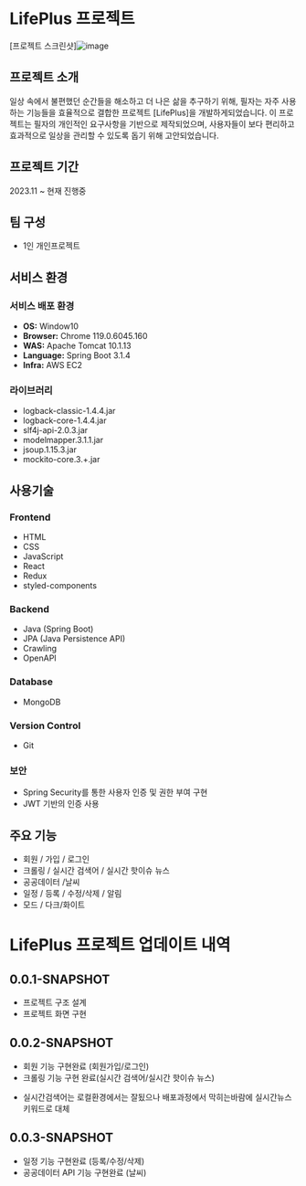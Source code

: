 # LifePlus 프로젝트

[프로젝트 스크린샷]![image](https://github.com/ygy7265/lifeplus/assets/48234811/43b0b5e7-e6a0-4c3f-abfa-15b63c0fb69c)



## 프로젝트 소개
일상 속에서 불편했던 순간들을 해소하고 더 나은 삶을 추구하기 위해, 필자는 자주 사용하는 기능들을 효율적으로 결합한 프로젝트 [LifePlus]을 개발하게되었습니다. 이 프로젝트는 필자의 개인적인 요구사항을 기반으로 제작되었으며, 사용자들이 보다 편리하고 효과적으로 일상을 관리할 수 있도록 돕기 위해 고안되었습니다.

## 프로젝트 기간
2023.11 ~ 현재 진행중

## 팀 구성 
- 1인 개인프로젝트

## 서비스 환경

### 서비스 배포 환경
- **OS:** Window10
- **Browser:** Chrome 119.0.6045.160
- **WAS:** Apache Tomcat 10.1.13
- **Language:** Spring Boot 3.1.4
- **Infra:** AWS EC2

### 라이브러리
- logback-classic-1.4.4.jar
- logback-core-1.4.4.jar
- slf4j-api-2.0.3.jar
- modelmapper.3.1.1.jar
- jsoup.1.15.3.jar
- mockito-core.3.+.jar

## 사용기술
### Frontend

- HTML
- CSS
- JavaScript
- React
- Redux 
- styled-components

### Backend

- Java (Spring Boot)
- JPA (Java Persistence API)
- Crawling
- OpenAPI

### Database

- MongoDB

### Version Control
- Git

### 보안

- Spring Security를 통한 사용자 인증 및 권한 부여 구현
- JWT 기반의 인증 사용

## 주요 기능
- 회원 / 가입 / 로그인
- 크롤링 / 실시간 검색어 / 실시간 핫이슈 뉴스
- 공공데이터 /날씨
- 일정 / 등록 / 수정/삭제 / 알림
- 모드 / 다크/화이트
 

# LifePlus 프로젝트 업데이트 내역
## 0.0.1-SNAPSHOT
- 프로젝트 구조 설계
- 프로젝트 화면 구현
## 0.0.2-SNAPSHOT
- 회원 기능 구현완료 (회원가입/로그인)
- 크롤링 기능 구현 완료(실시간 검색어/실시간 핫이슈 뉴스)
* 실시간검색어는 로컬환경에서는 잘됬으나 배포과정에서 막히는바람에 실시간뉴스키워드로 대체
## 0.0.3-SNAPSHOT
- 일정 기능 구현완료 (등록/수정/삭제)
- 공공데이터 API 기능 구현완료 (날씨)
